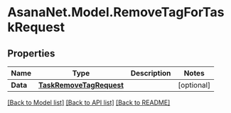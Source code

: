 # AsanaNet.Model.RemoveTagForTaskRequest

## Properties

Name | Type | Description | Notes
------------ | ------------- | ------------- | -------------
**Data** | [**TaskRemoveTagRequest**](TaskRemoveTagRequest.md) |  | [optional] 

[[Back to Model list]](../README.md#documentation-for-models) [[Back to API list]](../README.md#documentation-for-api-endpoints) [[Back to README]](../README.md)

